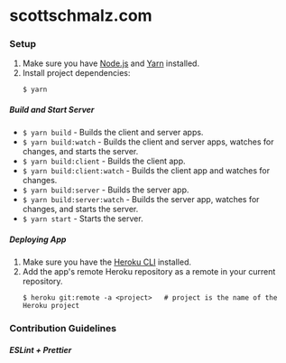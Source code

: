 # scottschmalz.com

### Setup

1. Make sure you have [Node.js](https://nodejs.org/) and [Yarn](https://yarnpkg.com/) installed.
2. Install project dependencies:
    ```
    $ yarn
    ```

##### Build and Start Server

* `$ yarn build` - Builds the client and server apps.
* `$ yarn build:watch` - Builds the client and server apps, watches for changes, and starts the server.
* `$ yarn build:client` - Builds the client app.
* `$ yarn build:client:watch` - Builds the client app and watches for changes.
* `$ yarn build:server` - Builds the server app.
* `$ yarn build:server:watch` - Builds the server app, watches for changes, and starts the server.
* `$ yarn start` - Starts the server.

##### Deploying App

1. Make sure you have the [Heroku CLI](https://devcenter.heroku.com/articles/getting-started-with-nodejs#set-up) installed.
2. Add the app's remote Heroku repository as a remote in your current repository.
    ```
    $ heroku git:remote -a <project>   # project is the name of the Heroku project
    ```

### Contribution Guidelines

##### ESLint + Prettier
